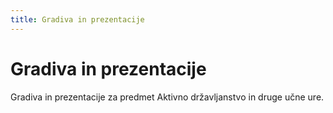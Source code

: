 ```yaml
---
title: Gradiva in prezentacije
---
```


# Gradiva in prezentacije

Gradiva in prezentacije za predmet Aktivno državljanstvo in druge učne ure.
